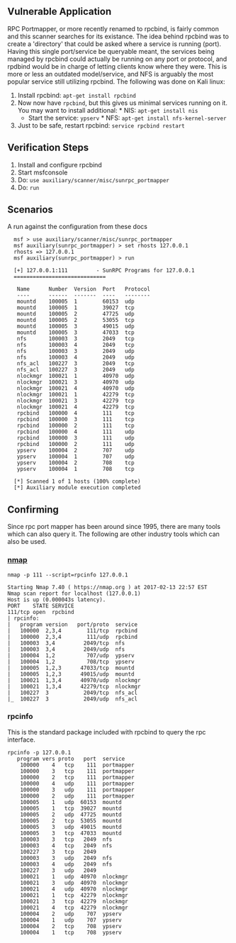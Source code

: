 ## Vulnerable Application

RPC Portmapper, or more recently renamed to rpcbind, is fairly common and this scanner searches for its existance.  The idea behind rpcbind was to create a
'directory' that could be asked where a service is running (port).  Having this single port/service be queryable meant, the services being managed by rpcbind
could actually be running on any port or protocol, and rpdbind would be in charge of letting clients know where they were. This is more or less an outdated
model/service, and NFS is arguably the most popular service still utilizing rpcbind.  The following was done on Kali linux:

  1. Install rpcbind: `apt-get install rpcbind`
  2. Now now have `rpcbind`, but this gives us minimal services running on it.  You may want to install additional:
    * NIS: `apt-get install nis`
      * Start the service: `ypserv`
    * NFS: `apt-get install nfs-kernel-server`
  3. Just to be safe, restart rpcbind: `service rpcbind restart`

## Verification Steps

  1. Install and configure rpcbind
  2. Start msfconsole
  3. Do: `use auxiliary/scanner/misc/sunrpc_portmapper`
  4. Do: `run`

## Scenarios

  A run against the configuration from these docs

  ```
    msf > use auxiliary/scanner/misc/sunrpc_portmapper
    msf auxiliary(sunrpc_portmapper) > set rhosts 127.0.0.1
    rhosts => 127.0.0.1
    msf auxiliary(sunrpc_portmapper) > run
    
    [+] 127.0.0.1:111         - SunRPC Programs for 127.0.0.1
    =============================
    
     Name      Number  Version  Port   Protocol
     ----      ------  -------  ----   --------
     mountd    100005  1        60153  udp
     mountd    100005  1        39027  tcp
     mountd    100005  2        47725  udp
     mountd    100005  2        53055  tcp
     mountd    100005  3        49015  udp
     mountd    100005  3        47033  tcp
     nfs       100003  3        2049   tcp
     nfs       100003  4        2049   tcp
     nfs       100003  3        2049   udp
     nfs       100003  4        2049   udp
     nfs_acl   100227  3        2049   tcp
     nfs_acl   100227  3        2049   udp
     nlockmgr  100021  1        40970  udp
     nlockmgr  100021  3        40970  udp
     nlockmgr  100021  4        40970  udp
     nlockmgr  100021  1        42279  tcp
     nlockmgr  100021  3        42279  tcp
     nlockmgr  100021  4        42279  tcp
     rpcbind   100000  4        111    tcp
     rpcbind   100000  3        111    tcp
     rpcbind   100000  2        111    tcp
     rpcbind   100000  4        111    udp
     rpcbind   100000  3        111    udp
     rpcbind   100000  2        111    udp
     ypserv    100004  2        707    udp
     ypserv    100004  1        707    udp
     ypserv    100004  2        708    tcp
     ypserv    100004  1        708    tcp
    
    [*] Scanned 1 of 1 hosts (100% complete)
    [*] Auxiliary module execution completed
  ```

## Confirming

Since rpc port mapper has been around since 1995, there are many tools which can also query it.
The following are other industry tools which can also be used.

### [nmap](https://nmap.org/nsedoc/scripts/rpcinfo.html)

```
nmap -p 111 --script=rpcinfo 127.0.0.1

Starting Nmap 7.40 ( https://nmap.org ) at 2017-02-13 22:57 EST
Nmap scan report for localhost (127.0.0.1)
Host is up (0.000043s latency).
PORT    STATE SERVICE
111/tcp open  rpcbind
| rpcinfo: 
|   program version   port/proto  service
|   100000  2,3,4        111/tcp  rpcbind
|   100000  2,3,4        111/udp  rpcbind
|   100003  3,4         2049/tcp  nfs
|   100003  3,4         2049/udp  nfs
|   100004  1,2          707/udp  ypserv
|   100004  1,2          708/tcp  ypserv
|   100005  1,2,3      47033/tcp  mountd
|   100005  1,2,3      49015/udp  mountd
|   100021  1,3,4      40970/udp  nlockmgr
|   100021  1,3,4      42279/tcp  nlockmgr
|   100227  3           2049/tcp  nfs_acl
|_  100227  3           2049/udp  nfs_acl
```

### rpcinfo

This is the standard package included with rpcbind to query the rpc interface.

```
rpcinfo -p 127.0.0.1
   program vers proto   port  service
    100000    4   tcp    111  portmapper
    100000    3   tcp    111  portmapper
    100000    2   tcp    111  portmapper
    100000    4   udp    111  portmapper
    100000    3   udp    111  portmapper
    100000    2   udp    111  portmapper
    100005    1   udp  60153  mountd
    100005    1   tcp  39027  mountd
    100005    2   udp  47725  mountd
    100005    2   tcp  53055  mountd
    100005    3   udp  49015  mountd
    100005    3   tcp  47033  mountd
    100003    3   tcp   2049  nfs
    100003    4   tcp   2049  nfs
    100227    3   tcp   2049
    100003    3   udp   2049  nfs
    100003    4   udp   2049  nfs
    100227    3   udp   2049
    100021    1   udp  40970  nlockmgr
    100021    3   udp  40970  nlockmgr
    100021    4   udp  40970  nlockmgr
    100021    1   tcp  42279  nlockmgr
    100021    3   tcp  42279  nlockmgr
    100021    4   tcp  42279  nlockmgr
    100004    2   udp    707  ypserv
    100004    1   udp    707  ypserv
    100004    2   tcp    708  ypserv
    100004    1   tcp    708  ypserv
```
